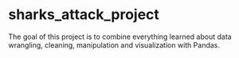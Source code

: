 # sharks_attack_project
The goal of this project is to combine everything learned about data wrangling, cleaning, manipulation and visualization with Pandas.
